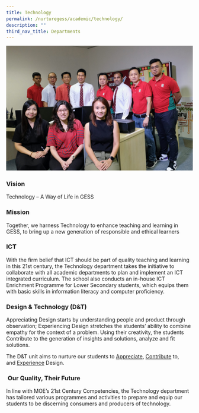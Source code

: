 ```yaml
---
title: Technology
permalink: /nurturegess/academic/technology/
description: ""
third_nav_title: Departments
---
```

![Technology](/images/ICT-2-scaled.jpeg)

### **Vision**

Technology – A Way of Life in GESS

### **Mission**

Together, we harness Technology to enhance teaching and learning in GESS, to bring up a new generation of responsible and ethical learners

### **ICT**

With the firm belief that ICT should be part of quality teaching and learning in this 21st century, the Technology department takes the initiative to collaborate with all academic departments to plan and implement an ICT integrated curriculum. The school also conducts an in-house ICT Enrichment Programme for Lower Secondary students, which equips them with basic skills in information literacy and computer proficiency.

### **Design & Technology (D&T)**

Appreciating Design starts by understanding people and product through observation; Experiencing Design stretches the students’ ability to combine empathy for the context of a problem. Using their creativity, the students Contribute to the generation of insights and solutions, analyze and fit solutions.

The D&T unit aims to nurture our students to <u>Appreciate</u>, <u>Contribute</u> to, and <u>Experience</u> Design.

###  **Our Quality, Their Future**

In line with MOE’s 21st Century Competencies, the Technology department has tailored various programmes and activities to prepare and equip our students to be discerning consumers and producers of technology.